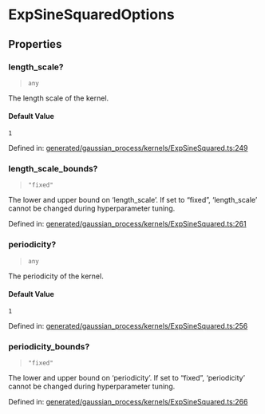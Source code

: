 # ExpSineSquaredOptions

## Properties

### length\_scale?

> `any`

The length scale of the kernel.

#### Default Value

`1`

Defined in:  [generated/gaussian\_process/kernels/ExpSineSquared.ts:249](https://github.com/transitive-bullshit/scikit-learn-ts/blob/122b3c0/packages/sklearn/src/generated/gaussian_process/kernels/ExpSineSquared.ts#L249)

### length\_scale\_bounds?

> `"fixed"`

The lower and upper bound on ‘length\_scale’. If set to “fixed”, ‘length\_scale’ cannot be changed during hyperparameter tuning.

Defined in:  [generated/gaussian\_process/kernels/ExpSineSquared.ts:261](https://github.com/transitive-bullshit/scikit-learn-ts/blob/122b3c0/packages/sklearn/src/generated/gaussian_process/kernels/ExpSineSquared.ts#L261)

### periodicity?

> `any`

The periodicity of the kernel.

#### Default Value

`1`

Defined in:  [generated/gaussian\_process/kernels/ExpSineSquared.ts:256](https://github.com/transitive-bullshit/scikit-learn-ts/blob/122b3c0/packages/sklearn/src/generated/gaussian_process/kernels/ExpSineSquared.ts#L256)

### periodicity\_bounds?

> `"fixed"`

The lower and upper bound on ‘periodicity’. If set to “fixed”, ‘periodicity’ cannot be changed during hyperparameter tuning.

Defined in:  [generated/gaussian\_process/kernels/ExpSineSquared.ts:266](https://github.com/transitive-bullshit/scikit-learn-ts/blob/122b3c0/packages/sklearn/src/generated/gaussian_process/kernels/ExpSineSquared.ts#L266)
